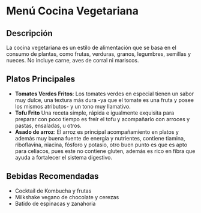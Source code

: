 # Menú Cocina Vegetariana

## Descripción
La cocina vegetariana es un estilo de alimentación que se basa en el consumo de plantas, como frutas, verduras, granos, legumbres, semillas y nueces. No incluye carne, aves de corral ni mariscos. 

## Platos Principales
- **Tomates Verdes Fritos**: Los tomates verdes en especial tienen un sabor muy dulce, una textura más dura -ya que el tomate es una fruta y posee los mismos atributos- y un tono muy llamativo.
- **Tofu Frito** Una receta simple, rápida e igualmente exquisita para preparar con poco tiempo es freír el tofu y acompañarlo con arroces y pastas, ensaladas, u otros.
- **Asado de arroz**: El arroz es principal acompañamiento en platos y además muy buena fuente de energía y nutrientes, contiene tiamina, riboflavina, niacina, fósforo y potasio, otro buen punto es que es apto para celiacos, pues este no contiene gluten, además es rico en fibra que ayuda a fortalecer el sistema digestivo.

## Bebidas Recomendadas
- Cocktail de Kombucha y frutas
- Milkshake vegano de chocolate y cerezas
- Batido de espinacas y zanahoria
